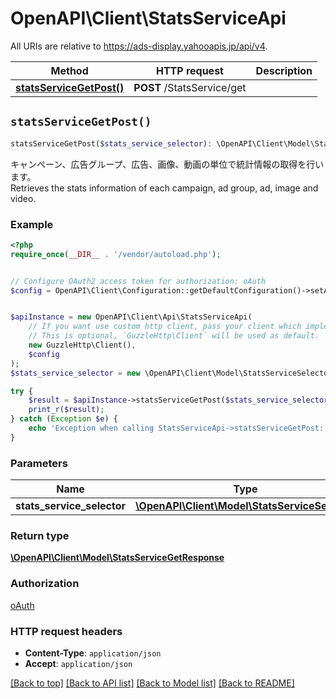 # OpenAPI\Client\StatsServiceApi

All URIs are relative to https://ads-display.yahooapis.jp/api/v4.

Method | HTTP request | Description
------------- | ------------- | -------------
[**statsServiceGetPost()**](StatsServiceApi.md#statsServiceGetPost) | **POST** /StatsService/get | 


## `statsServiceGetPost()`

```php
statsServiceGetPost($stats_service_selector): \OpenAPI\Client\Model\StatsServiceGetResponse
```



<div lang=\"ja\">キャンペーン、広告グループ、広告、画像、動画の単位で統計情報の取得を行います。</div> <div lang=\"en\">Retrieves the stats information of each campaign, ad group, ad, image and video.</div>

### Example

```php
<?php
require_once(__DIR__ . '/vendor/autoload.php');


// Configure OAuth2 access token for authorization: oAuth
$config = OpenAPI\Client\Configuration::getDefaultConfiguration()->setAccessToken('YOUR_ACCESS_TOKEN');


$apiInstance = new OpenAPI\Client\Api\StatsServiceApi(
    // If you want use custom http client, pass your client which implements `GuzzleHttp\ClientInterface`.
    // This is optional, `GuzzleHttp\Client` will be used as default.
    new GuzzleHttp\Client(),
    $config
);
$stats_service_selector = new \OpenAPI\Client\Model\StatsServiceSelector(); // \OpenAPI\Client\Model\StatsServiceSelector

try {
    $result = $apiInstance->statsServiceGetPost($stats_service_selector);
    print_r($result);
} catch (Exception $e) {
    echo 'Exception when calling StatsServiceApi->statsServiceGetPost: ', $e->getMessage(), PHP_EOL;
}
```

### Parameters

Name | Type | Description  | Notes
------------- | ------------- | ------------- | -------------
 **stats_service_selector** | [**\OpenAPI\Client\Model\StatsServiceSelector**](../Model/StatsServiceSelector.md)|  | [optional]

### Return type

[**\OpenAPI\Client\Model\StatsServiceGetResponse**](../Model/StatsServiceGetResponse.md)

### Authorization

[oAuth](../../README.md#oAuth)

### HTTP request headers

- **Content-Type**: `application/json`
- **Accept**: `application/json`

[[Back to top]](#) [[Back to API list]](../../README.md#endpoints)
[[Back to Model list]](../../README.md#models)
[[Back to README]](../../README.md)
